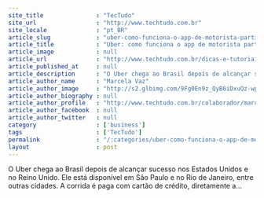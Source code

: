 ```yaml
---
site_title               : "TecTudo"
site_url                 : "http://www.techtudo.com.br"
site_locale              : "pt_BR"
article_slug             : "uber-como-funciona-o-app-de-motorista-particular"
article_title            : "Uber: como funciona o app de motorista particular"
article_image            : null
article_url              : "http://www.techtudo.com.br/dicas-e-tutoriais/noticia/2014/07/como-usar-o-aplicativo-uber-para-pedir-taxi-e-carona.html"
article_published_at     : null
article_description      : "O Uber chega ao Brasil depois de alcançar sucesso nos Estados Unidos e no Reino Unido. Ele está disponível em São Paulo e no Rio de Janeiro, entre outras cidades. A corrida é paga com cartão de crédito, diretamente a..."
article_author_name      : "Marcela Vaz"
article_author_image     : "http://s2.glbimg.com/9Fg0En9z_QyB6iDxuQz-wplnjU4=/30x30/s2.glbimg.com/8y1JNLZvzxtU7KJLgaxB7YBDISw=/0x0:140x140/75x75/s.glbimg.com/po/tt2/f/original/2013/01/21/marcela-vaz.jpg"
article_author_biography : null
article_author_profile   : "http://www.techtudo.com.br/colaborador/marcela-vaz.html"
article_author_facebook  : null
article_author_twitter   : null
category                 : ['business']
tags                     : ['TecTudo']
permalink                : "/:categories/uber-como-funciona-o-app-de-motorista-particular/"
layout                   : post
---
```


O Uber chega ao Brasil depois de alcançar sucesso nos Estados Unidos e no Reino Unido. Ele está disponível em São Paulo e no Rio de Janeiro, entre outras cidades. A corrida é paga com cartão de crédito, diretamente a...
